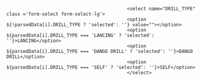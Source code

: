                                                 <select name="DRILL_TYPE" class ='form-select form-select-lg'>
                                                <option ${!parsedData[i].DRILL_TYPE ? 'selected': ''} value=""></option>
                                                <option ${parsedData[i].DRILL_TYPE === 'LANCING' ? 'selected': ''}>LANCING</option>
                                                <option ${parsedData[i].DRILL_TYPE === 'DANGO DRILL' ? 'selected': ''}>DANGO DRILL</option>
                                                <option ${parsedData[i].DRILL_TYPE === 'SELF' ? 'selected': ''}>SELF</option>
                                                </select>

